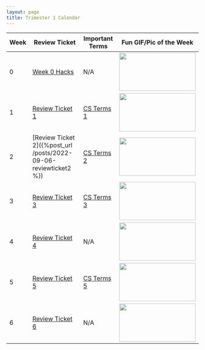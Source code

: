 ```yaml
---
layout: page
title: Trimester 1 Calendar
---
```


| Week |   Review Ticket  | Important Terms | Fun GIF/Pic of the Week |
| ---- | ---------------- | --------------- | ------------------- |
|   0  | <a href="https://github.com/kayleehou/myproject/issues/2#issue-1345798824" rel="nofollow">Week 0 Hacks</a> |       N/A       | <img src="https://miro.medium.com/max/1400/1*VMmvImch6VU5pc2VktY1uw.gif" width="200" height="100" /> |
|   1  | <a href="https://kayleehou.github.io/myproject/review%20tickets/2022/09/02/reviewticket1.html" rel="nofollow">Review Ticket 1</a> | <a href="https://kayleehou.github.io/myproject/markdown/2022/08/28/csterms.html" rel="nofollow">CS Terms 1</a>  | <img src="https://scitechdaily.com/images/Computer-Code-Speed-Algorithm-Concept.gif" width="200" height="100" /> |
|   2  | [Review Ticket 2]({%post_url /posts/2022-09-06-reviewticket2 %})  | <a href="https://kayleehou.github.io/myproject/cs%20terms/2022/09/05/csterms2.html" rel="nofollow">CS Terms 2</a> | <img src="https://www.kindpng.com/picc/m/151-1510104_computer-science-clip-art-hd-png-download.png" width="200" height="100" /> |
|   3  | <a href="https://github.com/kayleehou/myproject/issues/8#issue-1369227415" rel="nofollow">Review Ticket 3</a> |  <a href="https://kayleehou.github.io/myproject/cs%20terms/2022/09/11/csterms3.html" rel="nofollow">CS Terms 3</a> | <img src="https://i.chzbgr.com/full/9673052416/h59373B90/person-write-code-run-code-have-bug-have-bug-feature" width="200" height="100" /> |
|   4  | <a href="https://github.com/kayleehou/myproject/issues/9" rel="nofollow">Review Ticket 4</a> |     N/A     | <img src="https://d2r55xnwy6nx47.cloudfront.net/uploads/2019/04/Multiplication_2880x1220_HPA.gif" width="200" height="100" /> |
|   5  | <a href="https://github.com/kayleehou/myproject/issues/12#issue-1385517165" rel="nofollow">Review Ticket 5</a> | <a href="https://kayleehou.github.io/myproject/cs%20terms/2022/09/25/csterms5.html" rel="nofollow">CS Terms 5</a> |  <img src="https://images3.content-hci.com/commimg/myhotcourses/blog/post/myhc_89683.jpg" width="200" height="100" /> |
|   6   | <a href="https://github.com/kayleehou/myproject/issues/16#issue-1395008334" rel="nofollow">Review Ticket 6</a> |   N/A   |  <img src="https://upload.wikimedia.org/wikipedia/commons/thumb/0/02/Computer_science_education.png/475px-Computer_science_education.png" width="200" height="100" /> |